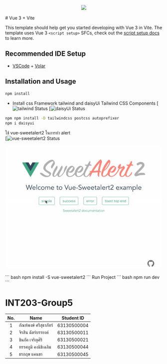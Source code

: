 <p align="center">
 <img src="https://media.giphy.com/media/W56iRg3BTRZJvzKGu5/giphy.gif" />
</p>
# Vue 3 + Vite

This template should help get you started developing with Vue 3 in Vite. The template uses Vue 3 `<script setup>` SFCs, check out the [script setup docs](https://v3.vuejs.org/api/sfc-script-setup.html#sfc-script-setup) to learn more.

## Recommended IDE Setup

- [VSCode](https://code.visualstudio.com/) + [Volar](https://marketplace.visualstudio.com/items?itemName=johnsoncodehk.volar)

## Installation and Usage

``` bash
npm install
```
- Install css Framework tailwind and daisyUi Tailwind CSS Components
[![tailwind Status](https://tailwindcss.com/docs/installation)
[![daisyUi Status](https://daisyui.com/)
``` bash
npm npm install -D tailwindcss postcss autoprefixer
npm i daisyui
```
ใช้ vue-sweetalert2 ในการทำ alert <br>
[![vue-sweetalert2 Status](https://www.npmjs.com/package/vue-sweetalert2)
<p align="center">
 <img src="https://raw.githubusercontent.com/avil13/vue-sweetalert2/master/packages/vue-sweetalert2/assets/vue-sweetalert2.gif" />
</p>
``` bash
npm install -S vue-sweetalert2 
```
Run Project
``` bash
npm run dev 
```
 

# INT203-Group5

 | No. | Name              | Student ID   |
|:---:|-------------------|--------------|
|  1  |  กัณฑ์พงษ์ ศรีสุธาภัทร์   | 63130500004  |
|  2  | จิรสิน ฉัตร์บรรยงค์ | 63130500011  |
|  3  | ชินภัค เจริญศิริ | 63130500021 |
|  4  | ทรรศภูมิ คงนิธิเฉลิม  | 63130500044 |
|  5  |  ธรกฤษ แคนขา  | 63130500045 |

